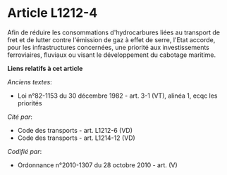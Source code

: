 # Article L1212-4

Afin de réduire les consommations d'hydrocarbures liées au transport de fret et de lutter contre l'émission de gaz à effet de
serre, l'Etat accorde, pour les infrastructures concernées, une priorité aux investissements ferroviaires, fluviaux ou visant
le développement du cabotage maritime.

**Liens relatifs à cet article**

_Anciens textes_:

  - Loi n°82-1153 du 30 décembre 1982 - art. 3-1 (VT), alinéa 1, ecqc les priorités

_Cité par_:

  - Code des transports - art. L1212-6 (VD)
  - Code des transports - art. L1214-12 (VD)

_Codifié par_:

  - Ordonnance n°2010-1307 du 28 octobre 2010 - art. (V)
